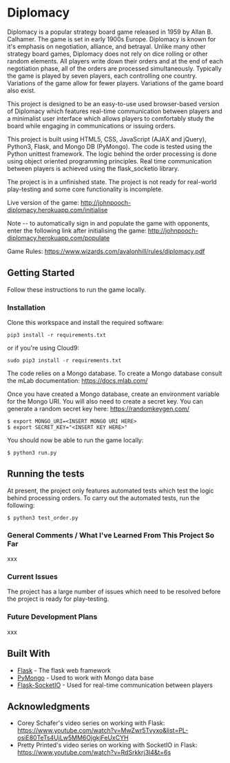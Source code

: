 # Diplomacy

Diplomacy is a popular strategy board game released in 1959 by Allan B. Calhamer. The game is set in early 1900s Europe. Diplomacy is known for it's emphasis on negotiation, alliance, and betrayal. Unlike many other strategy board games, Diplomacy does not rely on dice rolling or other random elements. All players write down their orders and at the end of each negotiation phase, all of the orders are processed simultaneously. Typically the game is played by seven players, each controlling one country. Variations of the game allow for fewer players. Variations of the game board also exist. 

This project is designed to be an easy-to-use used browser-based version of Diplomacy which features real-time communication between players and a minimalist user interface which allows players to comfortably study the board while engaging in communications or issuing orders.

This project is built using HTML5, CSS, JavaScript (AJAX and jQuery), Python3, Flask, and Mongo DB (PyMongo). The code is tested using the Python unittest framework. The logic behind the order processing is done using object oriented programming principles. Real time communication between players is achieved using the flask_socketio library.

The project is in a unfinished state. The project is not ready for real-world play-testing and some core functionality is incomplete. 

Live version of the game: http://johnpooch-diplomacy.herokuapp.com/initialise

Note -- to automatically sign in and populate the game with opponents, enter the following link after initialising the game:
http://johnpooch-diplomacy.herokuapp.com/populate

Game Rules: https://www.wizards.com/avalonhill/rules/diplomacy.pdf

## Getting Started

Follow these instructions to run the game locally. 

### Installation

Clone this workspace and install the required software:

```
pip3 install -r requirements.txt
```

or if you're using Cloud9:

```
sudo pip3 install -r requirements.txt
```

The code relies on a Mongo database. To create a Mongo database consult the mLab documentation: https://docs.mlab.com/

Once you have created a Mongo database, create an environment variable for the Mongo URI. You will also need to create a secret key. You can generate a random secret key here: https://randomkeygen.com/

```
$ export MONGO_URI=<INSERT MONGO URI HERE>
$ export SECRET_KEY="<INSERT KEY HERE>"
```

You should now be able to run the game locally:

```
$ python3 run.py
```

## Running the tests

At present, the project only features automated tests which test the logic behind processing orders. To carry out the automated tests, run the following:

```
$ python3 test_order.py
```

### General Comments / What I've Learned From This Project So Far

xxx

### Current Issues

The project has a large number of issues which need to be resolved before the project is ready for play-testing.

### Future Development Plans

xxx

## Built With

* [Flask](http://flask.pocoo.org/) - The flask web framework
* [PyMongo](https://api.mongodb.com/python/current/) - Used to work with Mongo data base
* [Flask-SocketIO](https://flask-socketio.readthedocs.io/en/latest/) - Used for real-time communication between players


## Acknowledgments

* Corey Schafer's video series on working with Flask: https://www.youtube.com/watch?v=MwZwr5Tvyxo&list=PL-osiE80TeTs4UjLw5MM6OjgkjFeUxCYH
* Pretty Printed's video series on working with SocketIO in Flask: https://www.youtube.com/watch?v=RdSrkkrj3l4&t=6s